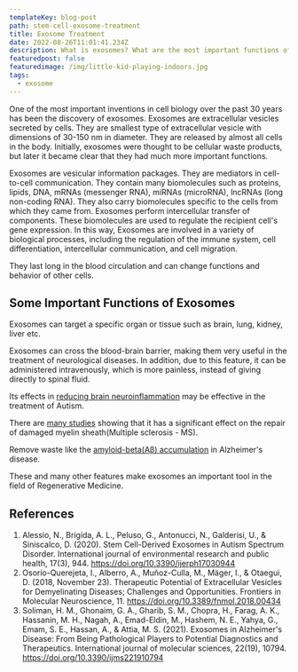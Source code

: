 ```yaml
---
templateKey: blog-post
path: stem-cell-exosome-treatment
title: Exosome Treatment
date: 2022-08-26T11:01:41.234Z
description: What is exosomes? What are the most important functions of exosomes? How do they support the healing process?
featuredpost: false
featuredimage: /img/little-kid-playing-indoors.jpg
tags:
  - exosome
---
```



One of the most important inventions in cell biology over the past 30 years has been the discovery of exosomes. Exosomes are extracellular vesicles secreted by cells. They are smallest type of extracellular vesicle with dimensions of 30-150 nm in diameter. They are released by almost all cells in the body. Initially, exosomes were thought to be cellular waste products, but later it became clear that they had much more important functions.

Exosomes are vesicular information packages. They are mediators in cell-to-cell communication. They contain many biomolecules such as proteins, lipids, DNA, mRNAs (messenger RNA), miRNAs (microRNA), lncRNAs (long non-coding RNA). They also carry biomolecules specific to the cells from which they came from. Exosomes perform intercellular transfer of components. These biomolecules are used to regulate the recipient cell's gene expression. In this way, Exosomes are involved in a variety of biological processes, including the regulation of the immune system, cell differentiation, intercellular communication, and cell migration.

They last long in the blood circulation and can change functions and behavior of other cells.

## **Some Important Functions of Exosomes**

Exosomes can target a specific organ or tissue such as brain, lung, kidney, liver etc.

Exosomes can cross the blood-brain barrier, making them very useful in the treatment of neurological diseases. In addition, due to this feature, it can be administered intravenously, which is more painless, instead of giving directly to spinal fluid.

Its effects in [reducing brain neuroinflammation](https://www.ncbi.nlm.nih.gov/pmc/articles/PMC7037429/#:~:text=Therapeutic%20exosomes%20could%20be%20intravenously,ameliorating%20brain%20neuroinflammation%20in%20situ.) may be effective in the treatment of Autism.

There are [many studies](https://www.frontiersin.org/articles/10.3389/fnmol.2018.00434/full) showing that it has a significant effect on the repair of damaged myelin sheath(Multiple sclerosis - MS).

Remove waste like the [amyloid-beta(Aβ) accumulation](https://www.ncbi.nlm.nih.gov/pmc/articles/PMC8509246/) in Alzheimer's disease.

These and many other features make exosomes an important tool in the field of Regenerative Medicine.




## References

1. Alessio, N., Brigida, A. L., Peluso, G., Antonucci, N., Galderisi, U., & Siniscalco, D. (2020). Stem Cell-Derived Exosomes in Autism Spectrum Disorder. International journal of environmental research and public health, 17(3), 944. <https://doi.org/10.3390/ijerph17030944>
2. Osorio-Querejeta, I., Alberro, A., Muñoz-Culla, M., Mäger, I., & Otaegui, D. (2018, November 23). Therapeutic Potential of Extracellular Vesicles for Demyelinating Diseases; Challenges and Opportunities. Frontiers in Molecular Neuroscience, 11. <https://doi.org/10.3389/fnmol.2018.00434>
3. Soliman, H. M., Ghonaim, G. A., Gharib, S. M., Chopra, H., Farag, A. K., Hassanin, M. H., Nagah, A., Emad-Eldin, M., Hashem, N. E., Yahya, G., Emam, S. E., Hassan, A., & Attia, M. S. (2021). Exosomes in Alzheimer's Disease: From Being Pathological Players to Potential Diagnostics and Therapeutics. International journal of molecular sciences, 22(19), 10794. <https://doi.org/10.3390/ijms221910794>
